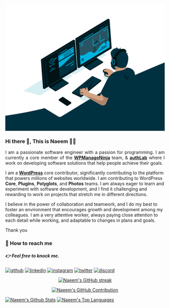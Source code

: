 <div>
   <img src="https://github.com/NaeemHaque/NaeemHaque/blob/main/gif/programmer.gif" width="100%" height="400px" style="display: flex; justify-content: center;" >
</div>

### Hi there 👋, This is Naeem 👨‍💻
<p style="text-align: justify;">
I am a passionate software engineer with a passion for programming. I am currently a core member of the <a href="https://github.com/WPManageNinja"><strong>WPManageNinja</strong></a> team, & <a href="https://authlab.io"><strong>authLab</strong></a> where I work on developing software solutions that help people achieve their goals.

I am a <a href="https://wordpress.org"><strong>WordPress</strong></a> core contributor, significantly contributing to the platform that powers millions of websites worldwide. I am contributing to WordPress <strong>Core</strong>, <strong>Plugins</strong>, <strong>Polyglots</strong>, and <strong>Photos</strong> teams. I am always eager to learn and experiment with software development, and I find it challenging and rewarding to work on projects that stretch me in different directions.

I believe in the power of collaboration and teamwork, and I do my best to foster an environment that encourages growth and development among my colleagues. I am a very attentive worker, always paying close attention to each detail while working, and adaptable to changes in plans and goals.
   
Thank you
</p>


### 💌 How to reach me
##### 👉 Feel free to knock me.
[<img src='https://cdn.jsdelivr.net/npm/simple-icons@3.0.1/icons/github.svg' alt='github' height='40'>](https://github.com/NaeemHaque)  [<img src='https://cdn.jsdelivr.net/npm/simple-icons@3.0.1/icons/linkedin.svg' alt='linkedin' height='40'>](https://www.linkedin.com/in/gulam-sarwer-8626101a3/)  [<img src='https://cdn.jsdelivr.net/npm/simple-icons@3.0.1/icons/instagram.svg' alt='instagram' height='40'>](https://www.instagram.com/haque_naeem/)  [<img src='https://cdn.jsdelivr.net/npm/simple-icons@3.0.1/icons/twitter.svg' alt='twitter' height='40'>](https://twitter.com/@NaeemHaque5)  [<img src='https://cdn.jsdelivr.net/npm/simple-icons@3.0.1/icons/discord.svg' alt='discord' height='40'>](https://discord.com/channels/NaeemHaque#7966) 




<!-- 
### 💻 Languages 

<img src="https://github.com/NaeemHaque/NaeemHaque/blob/main/gif/c.gif" width="90px"> <img src="https://github.com/NaeemHaque/NaeemHaque/blob/main/gif/c%2B%2B.gif" width="90px"> <img src="https://github.com/NaeemHaque/NaeemHaque/blob/main/gif/java.gif" width="90px"> <img src="https://github.com/NaeemHaque/NaeemHaque/blob/main/gif/js.gif" width="90px"> <img src="https://github.com/NaeemHaque/NaeemHaque/blob/main/gif/php.gif" width="90px"> <img src="https://github.com/NaeemHaque/NaeemHaque/blob/main/gif/python.gif" width="90px">


### 🛠️ Tools and Technologies

<img src="https://github.com/NaeemHaque/NaeemHaque/blob/main/gif/html.gif" width="90px"> <img src="https://github.com/NaeemHaque/NaeemHaque/blob/main/gif/css.gif" width="90px"> <img src="https://github.com/NaeemHaque/NaeemHaque/blob/main/gif/bootstrap.jpg" width="90px"> <img src="https://github.com/NaeemHaque/NaeemHaque/blob/main/gif/vue.gif" width="115px"> <img src="https://github.com/NaeemHaque/NaeemHaque/blob/main/gif/vuetify.png" width="90px"> <img src="https://github.com/NaeemHaque/NaeemHaque/blob/main/gif/nodejs.gif" width="90px"> <img src="https://github.com/NaeemHaque/NaeemHaque/blob/main/gif/cisco.gif" width="90px">


### 📋 Databases

<img src="https://github.com/NaeemHaque/NaeemHaque/blob/main/gif/firebase.gif" width="110px"> <img src="https://github.com/NaeemHaque/NaeemHaque/blob/main/gif/oracle.gif" width="115px"> 
-->

<p align="center">
  <a href="https://github.com/naeemHaque">
    <img src="https://github-readme-streak-stats.herokuapp.com/?user=naeemhaque&theme=radical&border=7F3FBF&background=0D1117" alt="Naeem's GitHub streak"/>
  </a>
</p>

<p align="center">
  <a href="https://github.com/naeemHaque">
    <img src="https://github-profile-summary-cards.vercel.app/api/cards/profile-details?username=naeemhaque&theme=radical" alt="Naeem's GitHub Contribution"/>
  </a>
</p>

<a> 
    <a href="https://github.com/naeemHaque"><img alt="Naeem's Github Stats" src="https://denvercoder1-github-readme-stats.vercel.app/api?username=naeemhaque&show_icons=true&count_private=true&theme=react&border_color=7F3FBF&bg_color=0D1117&title_color=F85D7F&icon_color=F8D866" height="192px" width="49.5%"/></a>
  <a href="https://github.com/naeemHaque"><img alt="Naeem's Top Languages" src="https://denvercoder1-github-readme-stats.vercel.app/api/top-langs/?username=naeemhaque&langs_count=8&layout=compact&theme=react&border_color=7F3FBF&bg_color=0D1117&title_color=F85D7F&icon_color=F8D866" height="192px" width="49.5%"/></a>
  <br/>
</a>


